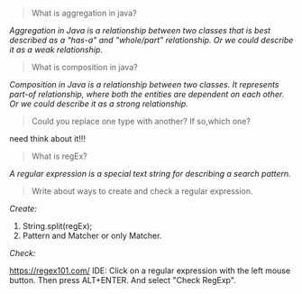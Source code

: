 > What is aggregation in java?

_Aggregation in Java is a relationship between two classes that is best described as a "has-a" and "whole/part" relationship._
_Or we could describe it as a *weak* relationship._

>What is composition in java?

_Сomposition in Java is a relationship between two classes. It represents part-of relationship, where  both the entities are dependent on each other._
_Or we could describe it as a *strong* relationship._

>Could you replace one type with another? If so,which one?

need think about it!!!

>What is regEx?

_A regular expression is a special text string for describing a search pattern._

>Write about ways to create and check a regular expression.

*Create:*
1. String.split(regEx);
2. Pattern and Matcher or only Matcher.

*Check:*

https://regex101.com/
IDE: Click on a regular expression with the left mouse button. Then press ALT+ENTER. And select "Check RegExp".
